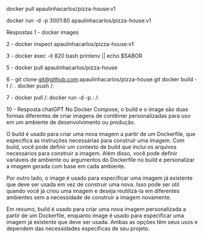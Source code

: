 docker pull apaulinhacarlos/pizza-house:v1

docker run -d -p 3001:80 apaulinhacarlos/pizza-house:v1

Respostas
1 - docker images

2 - docker inspect apaulinhacarlos/pizza-house:v1

3 - docker exec -it 820 bash
printenv || echo $SABOR

5 - docker pull apaulinhacarlos/pizza-house

6 - git clone git@github.com:apaulinhacarlos/pizza-house.git
docker build -t <seu-user>/<nome-imagem>:<tag> .
docker push <seu-user>/<nome-imagem>:<tag>

7 - docker pull <seu-user>/<nome-imagem>:<tag>
docker run -d -p <port>:<port> <seu-user>/<nome-imagem>:<tag>

10 - Resposta chatGPT
No Docker Compose, o build e o image são duas formas diferentes de criar imagens de contêiner personalizadas para uso em um ambiente de desenvolvimento ou produção.

O build é usado para criar uma nova imagem a partir de um Dockerfile, que especifica as instruções necessárias para construir uma imagem. Com build, você pode definir um contexto de build que inclui os arquivos necessários para construir a imagem. Além disso, você pode definir variáveis de ambiente ou argumentos do Dockerfile no build e personalizar a imagem gerada com base em cada ambiente.

Por outro lado, o image é usado para especificar uma imagem já existente que deve ser usada em vez de construir uma nova. Isso pode ser útil quando você já criou uma imagem e deseja reutilizá-la em diferentes ambientes sem a necessidade de construir a imagem novamente.

Em resumo, build é usado para criar uma nova imagem personalizada a partir de um Dockerfile, enquanto image é usado para especificar uma imagem já existente que deve ser usada. Ambas as opções têm seus usos e dependem das necessidades específicas de seu projeto.